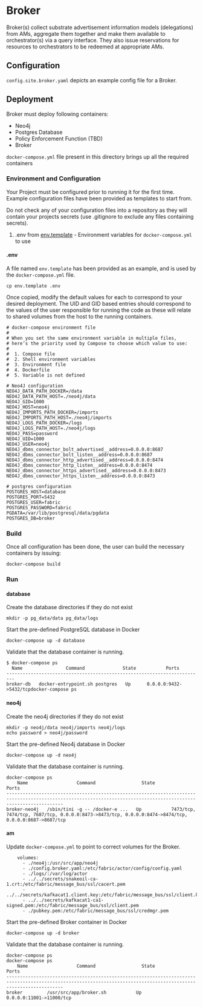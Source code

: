 # Broker
Broker(s) collect substrate advertisement information models (delegations) from AMs, aggregate them together and make them available to orchestrator(s) via a query interface. They also issue reservations for resources to orchestrators to be redeemed at appropriate AMs.

## Configuration
`config.site.broker.yaml` depicts an example config file for a Broker.

## Deployment
Broker must deploy following containers:
- Neo4j
- Postgres Database
- Policy Enforcement Function (TBD)
- Broker

`docker-compose.yml` file present in this directory brings up all the required containers

### Environment and Configuration

Your Project must be configured prior to running it for the first time. Example configuration files have been provided as templates to start from.

Do not check any of your configuration files into a repository as they will contain your projects secrets (use .gitignore to exclude any files containing secrets).

1. .env from [env.template](env.template) - Environment variables for `docker-compose.yml` to use

#### .env
A file named `env.template` has been provided as an example, and is used by the `docker-compose.yml` file.
```
cp env.template .env
```
Once copied, modify the default values for each to correspond to your desired deployment. The UID and GID based entries should correspond to the values of the user responsible for running the code as these will relate to shared volumes from the host to the running containers.
```
# docker-compose environment file
#
# When you set the same environment variable in multiple files,
# here’s the priority used by Compose to choose which value to use:
#
#  1. Compose file
#  2. Shell environment variables
#  3. Environment file
#  4. Dockerfile
#  5. Variable is not defined

# Neo4J configuration
NEO4J_DATA_PATH_DOCKER=/data
NEO4J_DATA_PATH_HOST=./neo4j/data
NEO4J_GID=1000
NEO4J_HOST=neo4j
NEO4J_IMPORTS_PATH_DOCKER=/imports
NEO4J_IMPORTS_PATH_HOST=./neo4j/imports
NEO4J_LOGS_PATH_DOCKER=/logs
NEO4J_LOGS_PATH_HOST=./neo4j/logs
NEO4J_PASS=password
NEO4J_UID=1000
NEO4J_USER=neo4j
NEO4J_dbms_connector_bolt_advertised__address=0.0.0.0:8687
NEO4J_dbms_connector_bolt_listen__address=0.0.0.0:8687
NEO4J_dbms_connector_http_advertised__address=0.0.0.0:8474
NEO4J_dbms_connector_http_listen__address=0.0.0.0:8474
NEO4J_dbms_connector_https_advertised__address=0.0.0.0:8473
NEO4J_dbms_connector_https_listen__address=0.0.0.0:8473

# postgres configuration
POSTGRES_HOST=database
POSTGRES_PORT=5432
POSTGRES_USER=fabric
POSTGRES_PASSWORD=fabric
PGDATA=/var/lib/postgresql/data/pgdata
POSTGRES_DB=broker
```
### Build
Once all configuration has been done, the user can build the necessary containers by issuing:
```
docker-compose build
```
### Run
#### database
Create the database directories if they do not exist
```
mkdir -p pg_data/data pg_data/logs

```
Start the pre-defined PostgreSQL database in Docker
```
docker-compose up -d database
```
Validate that the database container is running.
```
$ docker-compose ps
  Name                Command              State           Ports
-------------------------------------------------------------------------
broker-db   docker-entrypoint.sh postgres   Up      0.0.0.0:9432->5432/tcpdocker-compose ps
```
#### neo4j
Create the neo4j directories if they do not exist
```
mkdir -p neo4j/data neo4j/imports neo4j/logs
echo password > neo4j/password
```
Start the pre-defined Neo4j database in Docker
```
docker-compose up -d neo4j
```
Validate that the database container is running.
```
docker-compose ps
    Name                  Command                 State                                                     Ports
-----------------------------------------------------------------------------------------------------------------------------------------------------------------
broker-neo4j   /sbin/tini -g -- /docker-e ...   Up           7473/tcp, 7474/tcp, 7687/tcp, 0.0.0.0:8473->8473/tcp, 0.0.0.0:8474->8474/tcp, 0.0.0.0:8687->8687/tcp
```
#### am
Update `docker-compose.yml` to point to correct volumes for the Broker.

```
    volumes:
      - ./neo4j:/usr/src/app/neo4j
      - ./config.broker.yaml:/etc/fabric/actor/config/config.yaml
      - ./logs/:/var/log/actor
      - ../../secrets/snakeoil-ca-1.crt:/etc/fabric/message_bus/ssl/cacert.pem
      - ../../secrets/kafkacat1.client.key:/etc/fabric/message_bus/ssl/client.key
      - ../../secrets/kafkacat1-ca1-signed.pem:/etc/fabric/message_bus/ssl/client.pem
      - ./pubkey.pem:/etc/fabric/message_bus/ssl/credmgr.pem
```
Start the pre-defined Broker container in Docker
```
docker-compose up -d broker
```
Validate that the database container is running.
```
docker-compose ps
docker-compose ps
    Name                  Command                 State                                                     Ports
-----------------------------------------------------------------------------------------------------------------------------------------------------------------
broker         /usr/src/app/broker.sh           Up           0.0.0.0:11001->11000/tcp
```
